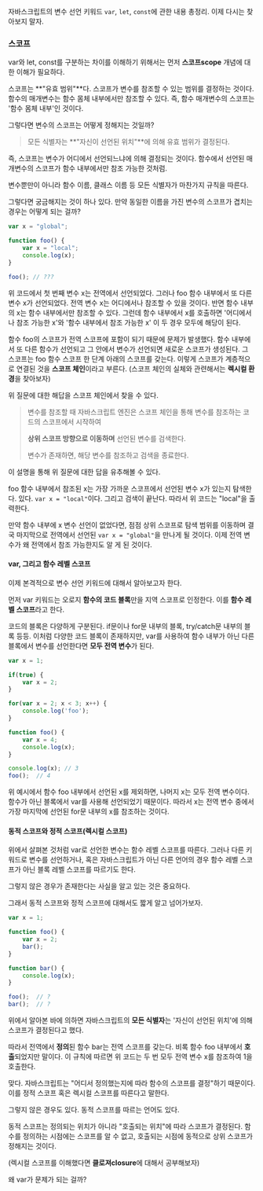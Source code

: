 자바스크립트의 변수 선언 키워드 ```var```, ```let```, ```const```에 관한 내용 총정리. 이제 다시는 찾아보지 말자.



### 스코프

var와 let, const를 구분하는 차이를 이해하기 위해서는 먼저 **스코프scope** 개념에 대한 이해가 필요하다.

스코프는 **"유효 범위"**다. 스코프가 변수를 참조할 수 있는 범위를 결정하는 것이다. 함수의 매개변수는 함수 몸체 내부에서만 참조할 수 있다. 즉, 함수 매개변수의 스코프는 '함수 몸체 내부'인 것이다.

그렇다면 변수의 스코프는 어떻게 정해지는 것일까?

> 모든 식별자는 **"자신이 선언된 위치"**에 의해 유효 범위가 결정된다.

즉, 스코프는 변수가 어디에서 선언되느냐에 의해 결정되는 것이다. 함수에서 선언된 매개변수의 스코프가 함수 내부에서만 참조 가능한 것처럼.

변수뿐만이 아니라 함수 이름, 클래스 이름 등 모든 식별자가 마찬가지 규칙을 따른다.

그렇다면 궁금해지는 것이 하나 있다. 만약 동일한 이름을 가진 변수의 스코프가 겹치는 경우는 어떻게 되는 걸까?

```javascript
var x = "global";

function foo() {
    var x = "local";
    console.log(x);
}

foo(); // ???
```

위 코드에서 첫 번째 변수 x는 전역에서 선언되었다. 그러나 foo 함수 내부에서 또 다른 변수 x가 선언되었다. 전역 변수 x는 어디에서나 참조할 수 있을 것이다. 반면 함수 내부의 x는 함수 내부에서만 참조할 수 있다. 그런데 함수 내부에서 x를 호출하면 '어디에서나 참조 가능한 x'와 '함수 내부에서 참조 가능한 x' 이 두 경우 모두에 해당이 된다.

함수 foo의 스코프가 전역 스코프에 포함이 되기 때문에 문제가 발생했다. 함수 내부에서 또 다른 함수가 선언되고 그 안에서 변수가 선언되면 새로운 스코프가 생성된다. 그 스코프는 foo 함수 스코프 한 단계 아래의 스코프를 갖는다. 이렇게 스코프가 계층적으로 연결된 것을 **스코프 체인**이라고 부른다. (스코프 체인의 실체와 관련해서는 **렉시컬 환경**을 찾아보자)

위 질문에 대한 해답을 스코프 체인에서 찾을 수 있다.

> 변수를 참조할 때 자바스크립트 엔진은 스코프 체인을 통해 변수를 참조하는 코드의 스코프에서 시작하여
>
> **상위 스코프 방향으로 이동하며** 선언된 변수를 검색한다.
>
> 변수가 존재하면, 해당 변수를 참조하고 검색을 종료한다.

이 설명을 통해 위 질문에 대한 답을 유추해볼 수 있다.

foo 함수 내부에서 참조된 x는 가장 가까운 스코프에서 선언된 변수 x가 있는지 탐색한다. 있다. ```var x = "local"```이다. 그리고 검색이 끝난다. 따라서 위 코드는 "local"을 출력한다.

만약 함수 내부에 x 변수 선언이 없었다면, 점점 상위 스코프로 탐색 범위를 이동하며 결국 마지막으로 전역에서 선언된 ```var x = "global"```을 만나게 될 것이다. 이제 전역 변수가 왜 전역에서 참조 가능한지도 알 게 된 것이다.



#### var, 그리고 함수 레벨 스코프

이제 본격적으로 변수 선언 키워드에 대해서 알아보고자 한다.

먼저 var 키워드는 오로지 **함수의 코드 블록**만을 지역 스코프로 인정한다. 이를 **함수 레벨 스코프**라고 한다.

코드의 블록은 다양하게 구분된다. if문이나 for문 내부의 블록, try/catch문 내부의 블록 등등. 이처럼 다양한 코드 블록이 존재하지만, var를 사용하여 함수 내부가 아닌 다른 블록에서 변수를 선언한다면 **모두 전역 변수**가 된다.

```javascript
var x = 1;

if(true) {
    var x = 2;
}

for(var x = 2; x < 3; x++) {
    console.log('foo');
}

function foo() {
    var x = 4;
    console.log(x);
}

console.log(x);	// 3
foo();	// 4
```

위 예시에서 함수 foo 내부에서 선언된 x를 제외하면, 나머지 x는 모두 전역 변수이다. 함수가 아닌 블록에서 var를 사용해 선언되었기 때문이다. 따라서 x는 전역 변수 중에서 가장 마지막에 선언된 for문 내부의 x를 참조하는 것이다.



#### 동적 스코프와 정적 스코프(렉시컬 스코프)

위에서 살펴본 것처럼 var로 선언한 변수는 함수 레벨 스코프를 따른다. 그러나 다른 키워드로 변수를 선언하거나, 혹은 자바스크립트가 아닌 다른 언어의 경우 함수 레벨 스코프가 아닌 블록 레벨 스코프를 따르기도 한다.

그렇지 않은 경우가 존재한다는 사실을 알고 있는 것은 중요하다.

그래서 동적 스코프와 정적 스코프에 대해서도 짧게 알고 넘어가보자.

```javascript
var x = 1;

function foo() {
    var x = 2;
    bar();
}

function bar() {
    console.log(x);
}

foo();	// ?
bar();	// ?
```

위에서 알아본 바에 의하면 자바스크립트의 **모든 식별자**는 '자신이 선언된 위치'에 의해 스코프가 결정된다고 했다.

따라서 전역에서 **정의**된 함수 bar는 전역 스코프를 갖는다. 비록 함수 foo 내부에서 **호출**되었지만 말이다. 이 규칙에 따르면 위 코드는 두 번 모두 전역 변수 x를 참조하여 1을 호출한다.

맞다. 자바스크립트는 "어디서 정의했는지에 따라 함수의 스코프를 결정"하기 때문이다. 이를 정적 스코프 혹은 렉시컬 스코프를 따른다고 말한다.

그렇지 않은 경우도 있다. 동적 스코프를 따르는 언어도 있다.

동적 스코프는 정의되는 위치가 아니라 "호출되는 위치"에 따라 스코프가 결정된다. 함수를 정의하는 시점에는 스코프를 알 수 없고, 호출되는 시점에 동적으로 상위 스코프가 정해지는 것이다.

(렉시컬 스코프를 이해했다면 **클로져closure**에 대해서 공부해보자)



왜 var가 문제가 되는 걸까?

